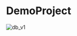 # DemoProject
![db_v1](https://user-images.githubusercontent.com/52461553/193315118-50da278c-72d2-419c-80c2-a8ca15d29d5a.png)
